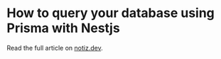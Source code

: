 # How to query your database using Prisma with Nestjs

Read the full article on [notiz.dev](https://notiz.dev/blog/how-to-connect-nestjs-with-prisma).
